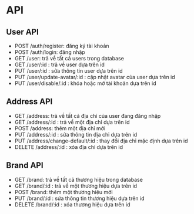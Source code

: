 # API
## User API
- POST /auth/register: đăng ký tài khoản
- POST /auth/login: đăng nhập
- GET /user: trả về tất cả users trong database
- GET /user/:id : trả về user dựa trên id
- PUT /user/:id : sửa thông tin user dựa trên id
- PUT /user/update-avatar/:id : cập nhật avatar của user dựa trên id
- PUT /user/disable/:id : khóa hoặc mở tài khoản dựa trên id
## Address API
- GET /address: trả về tất cả địa chỉ của user đang đăng nhập
- GET /address/:id : trả về một địa chỉ dựa trên id
- POST /address: thêm một địa chỉ mới
- PUT /address/:id : sửa thông tin địa chỉ dựa trên id
- PUT /address/change-default/:id : thay đổi địa chỉ mặc định dựa trên id
- DELETE /address/:id : xóa địa chỉ dựa trên id
## Brand API
- GET /brand: trả về tất cả thương hiệu trong database
- GET /brand/:id : trả về một thương hiệu dựa trên id
- POST /brand: thêm một thương hiệu mới
- PUT /brand/:id : sửa thông tin thương hiệu dựa trên id
- DELETE /brand/:id : xóa thương hiệu dựa trên id
